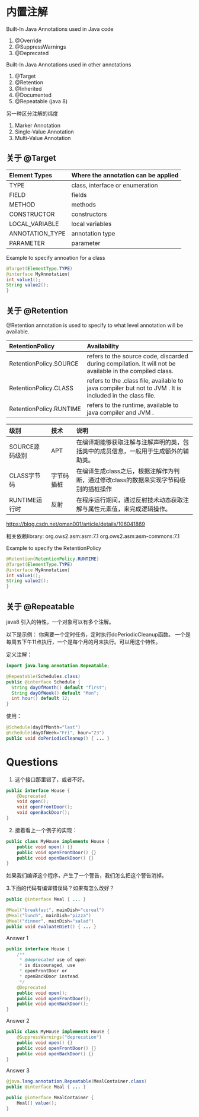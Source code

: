 

# 内置注解
Built-In Java Annotations used in Java code
1. @Override
2. @SuppressWarnings
3. @Deprecated

Built-In Java Annotations used in other annotations
1. @Target
2. @Retention
3. @Inherited
4. @Documented
5. @Repeatable (java 8)

另一种区分注解的纬度
1. Marker Annotation
2. Single-Value Annotation
3. Multi-Value Annotation

## 关于 @Target

|Element Types| Where the annotation can be applied|
|:------| :------ |
|TYPE	|class, interface or enumeration|
|FIELD	|fields|
|METHOD	|methods|
|CONSTRUCTOR	|constructors|
|LOCAL_VARIABLE	|local variables|
|ANNOTATION_TYPE	|annotation type|
|PARAMETER	|parameter|

Example to specify annoation for a class
```java 
@Target(ElementType.TYPE)  
@interface MyAnnotation{  
int value1();  
String value2();  
}  
```

## 关于 @Retention
@Retention annotation is used to specify to what level annotation will be available.

|RetentionPolicy	|Availability|
|:------| :------ |
|RetentionPolicy.SOURCE	|refers to the source code, discarded during compilation. It will not be available in the compiled class.|
|RetentionPolicy.CLASS	|refers to the .class file, available to java compiler but not to JVM . It is included in the class file.|
|RetentionPolicy.RUNTIME	|refers to the runtime, available to java compiler and JVM .|


|级别	|技术	|说明
|:------| :------ |:------ |
|SOURCE源码级别	|APT	|在编译期能够获取注解与注解声明的类，包括类中的成员信息，一般用于生成额外的辅助类。|
|CLASS字节码	|字节码插桩	|在编译生成class之后，根据注解作为判断，通过修改class的数据来实现字节码级别的插桩操作|
|RUNTIME运行时	|反射	|在程序运行期间，通过反射技术动态获取注解与属性元素值，来完成逻辑操作。|

https://blog.csdn.net/oman001/article/details/106041869

相关依赖library: org.ows2.asm:asm:7.1   org.ows2.asm:asm-commons:7.1

Example to specify the RetentionPolicy
```java 
@Retention(RetentionPolicy.RUNTIME)  
@Target(ElementType.TYPE)  
@interface MyAnnotation{  
int value1();  
String value2();  
}
```  

## 关于 @Repeatable

java8 引入的特性，一个对象可以有多个注解。

以下是示例：
你需要一个定时任务，定时执行doPeriodicCleanup函数。
一个是每周五下午11点执行，一个是每个月的月末执行。可以用这个特性。

定义注解：

```java 
import java.lang.annotation.Repeatable;

@Repeatable(Schedules.class)
public @interface Schedule {
  String dayOfMonth() default "first";
  String dayOfWeek() default "Mon";
  int hour() default 12;
}
```

使用：
```java 
@Schedule(dayOfMonth="last")
@Schedule(dayOfWeek="Fri", hour="23")
public void doPeriodicCleanup() { ... }
```  


# Questions
 
1. 这个接口那里错了，或者不好。
```java 
public interface House {
    @Deprecated
    void open();
    void openFrontDoor();
    void openBackDoor();
}
```
2.  接着看上一个例子的实现：
```java 
public class MyHouse implements House {
    public void open() {}
    public void openFrontDoor() {}
    public void openBackDoor() {}
}
```
如果我们编译这个程序，产生了一个警告，我们怎么把这个警告消掉。
 

3.下面的代码有编译错误码？如果有怎么改好？


```java 
public @interface Meal { ... }

@Meal("breakfast", mainDish="cereal")
@Meal("lunch", mainDish="pizza")
@Meal("dinner", mainDish="salad")
public void evaluateDiet() { ... }
```


Answer  1
```java 
public interface House { 
    /**
     * @deprecated use of open 
     * is discouraged, use
     * openFrontDoor or 
     * openBackDoor instead.
     */
    @Deprecated
    public void open(); 
    public void openFrontDoor();
    public void openBackDoor();
}
```

Answer  2
```java 
public class MyHouse implements House { 
    @SuppressWarnings("deprecation")
    public void open() {} 
    public void openFrontDoor() {}
    public void openBackDoor() {}
}
```
Answer  3
```java 
@java.lang.annotation.Repeatable(MealContainer.class)
public @interface Meal { ... }

public @interface MealContainer {
    Meal[] value();
}
```
